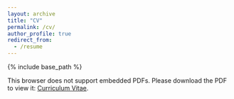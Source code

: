 ```yaml
---
layout: archive
title: "CV"
permalink: /cv/
author_profile: true
redirect_from:
  - /resume
---
```


{% include base_path %}

<object data="files/cv.pdf" type="applications/pdf" width=auto height=auto>
  <p>This browser does not support embedded PDFs. Please download the PDF to view it: <a href="files/cv.pdf">Curriculum Vitae</a>.</p>
</object>
